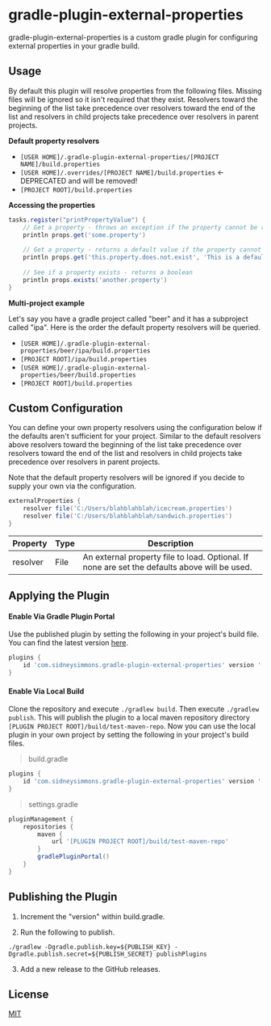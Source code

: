 # gradle-plugin-external-properties

gradle-plugin-external-properties is a custom gradle plugin for configuring external properties in your gradle build.

## Usage

By default this plugin will resolve properties from the following files. Missing files will be ignored so it isn't required that they exist.  Resolvers toward the beginning of the list take precedence over resolvers toward the end of the list and resolvers in child projects take precedence over resolvers in parent projects.

**Default property resolvers**

- `[USER HOME]/.gradle-plugin-external-properties/[PROJECT NAME]/build.properties`
- `[USER HOME]/.overrides/[PROJECT NAME]/build.properties` <- DEPRECATED and will be removed!
- `[PROJECT ROOT]/build.properties`

**Accessing the properties**

``` gradle
tasks.register("printPropertyValue") {
    // Get a property - throws an exception if the property cannot be resolved
    println props.get('some.property')
    
    // Get a property - returns a default value if the property cannot be resolved
    println props.get('this.property.does.not.exist', 'This is a default value!')
    
    // See if a property exists - returns a boolean
    println props.exists('another.property')
}
```

**Multi-project example**

Let's say you have a gradle project called "beer" and it has a subproject called "ipa".  Here is the order the default property resolvers will be queried.

- `[USER HOME]/.gradle-plugin-external-properties/beer/ipa/build.properties`
- `[PROJECT ROOT]/ipa/build.properties`
- `[USER HOME]/.gradle-plugin-external-properties/beer/build.properties`
- `[PROJECT ROOT]/build.properties`

## Custom Configuration

You can define your own property resolvers using the configuration below if the defaults aren't sufficient for your project.  Similar to the default resolvers above resolvers toward the beginning of the list take precedence over resolvers toward the end of the list and resolvers in child projects take precedence over resolvers in parent projects.

Note that the default property resolvers will be ignored if you decide to supply your own via the configuration.

``` gradle
externalProperties {
    resolver file('C:/Users/blahblahblah/icecream.properties')
    resolver file('C:/Users/blahblahblah/sandwich.properties')
}
```

| Property | Type | Description |
| --- | --- | --- |
| resolver | File | An external property file to load. Optional. If none are set the defaults above will be used. |

## Applying the Plugin

#### Enable Via Gradle Plugin Portal

Use the published plugin by setting the following in your project's build file.  You can find the latest version [here](https://plugins.gradle.org/plugin/com.sidneysimmons.gradle-plugin-external-properties).

``` gradle
plugins {
    id 'com.sidneysimmons.gradle-plugin-external-properties' version '[LATEST VERSION]'
}
```

#### Enable Via Local Build
Clone the repository and execute `./gradlew build`.  Then execute `./gradlew publish`.  This will publish the plugin to a local maven repository directory `[PLUGIN PROJECT ROOT]/build/test-maven-repo`.  Now you can use the local plugin in your own project by setting the following in your project's build files.

> build.gradle

``` gradle
plugins {
    id 'com.sidneysimmons.gradle-plugin-external-properties' version '[PLUGIN VERSION]'
}
```

> settings.gradle

``` gradle
pluginManagement {
    repositories {
        maven {
            url '[PLUGIN PROJECT ROOT]/build/test-maven-repo'
        }
        gradlePluginPortal()
    }
}
```

## Publishing the Plugin

1. Increment the "version" within build.gradle.

2. Run the following to publish.

```
./gradlew -Dgradle.publish.key=${PUBLISH_KEY} -Dgradle.publish.secret=${PUBLISH_SECRET} publishPlugins
```

3. Add a new release to the GitHub releases.

## License
[MIT](https://choosealicense.com/licenses/mit/)